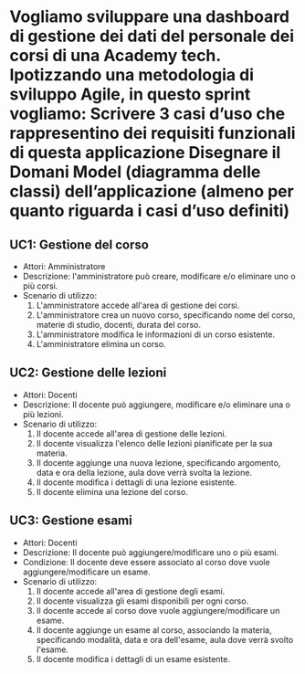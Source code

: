 Vogliamo sviluppare una dashboard di gestione dei dati del personale dei corsi di una Academy tech.
Ipotizzando una metodologia di sviluppo Agile, in questo sprint vogliamo:
Scrivere 3 casi d’uso che rappresentino dei requisiti funzionali di questa applicazione
Disegnare il Domani Model (diagramma delle classi) dell’applicazione (almeno per quanto riguarda i casi d’uso definiti)
===
## UC1: Gestione del corso

- Attori: Amministratore
- Descrizione: l'amministratore può creare, modificare e/o eliminare uno o più corsi.
- Scenario di utilizzo:
    1. L'amministratore accede all'area di gestione dei corsi.
    2. L'amministratore crea un nuovo corso, specificando nome del corso, materie di studio, docenti, durata del corso.
    3. L'amministratore modifica le informazioni di un corso esistente.
    4. L'amministratore elimina un corso.


## UC2: Gestione delle lezioni

- Attori: Docenti
- Descrizione: Il docente può aggiungere, modificare e/o eliminare una o più lezioni.
- Scenario di utilizzo:
    1. Il docente accede all'area di gestione delle lezioni.
    2. Il docente visualizza l'elenco delle lezioni pianificate per la sua materia.
    3. Il docente aggiunge una nuova lezione, specificando argomento, data e ora della lezione, aula dove verrà svolta la lezione.
    4. Il docente modifica i dettagli di una lezione esistente.
    5. Il docente elimina una lezione del corso.


## UC3: Gestione esami
- Attori: Docenti
- Descrizione: Il docente può aggiungere/modificare uno o più esami.
- Condizione: Il docente deve essere associato al corso dove vuole aggiungere/modificare un esame.
- Scenario di utilizzo:
    1. Il docente accede all'area di gestione degli esami.
    2. Il docente visualizza gli esami disponibili per ogni corso.
    3. Il docente accede al corso dove vuole aggiungere/modificare un esame.
    4. Il docente aggiunge un esame al corso, associando la materia, specificando modalità, data e ora dell'esame, aula dove verrà svolto l'esame.
    5. Il docente modifica i dettagli di un esame esistente.